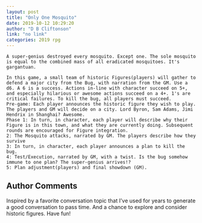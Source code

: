 ```yaml
---
layout: post
title: "Only One Mosquito"
date: 2019-10-12 10:29:20
author: "D B Cliftonson"
link: "no link"
categories: 2019 rpg
---
```


 
```
A super-genius destroyed every mosquito. Except one. The sole mosquito is equal to the combined mass of all eradicated mosquitoes. It's gargantuan. 

In this game, a small team of historic Figures(players) will gather to defend a major city from the Bug, with narration from the GM. Use a d6. A 6 is a success. Actions in-line with character succeed on 5+, and especially hilarious or awesome actions succeed on a 4+. 1's are critical failures. To kill the bug, all players must succeed.
Pre-game: Each player announces the historic figure they wish to play. The players and GM will decide on a city. Lord Byron, Sam Adams, Jimi Hendrix in Shanghai? Awesome. 
Phase 1: In turn, in character, each player will describe why their Figure is in this town, and what they are currently doing. Subsequent rounds are encouraged for Figure integration. 
2: The Mosquito attacks, narrated by GM. The players describe how they survive
3: In turn, in character, each player announces a plan to kill the bug.
4: Test/Execution, narrated by GM, with a twist. Is the bug somehow immune to one plan? The super-genius arrives!? 
5: Plan adjustment(players) and final showdown (GM).  
```
## Author Comments
Inspired by a favorite conversation topic that I’ve used for years to generate a good conversation to pass time. And a chance to explore and consider historic figures. Have fun!
